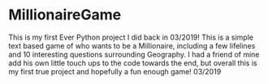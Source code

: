 # MillionaireGame
This is my first Ever Python project I did back in 03/2019! This is a simple text based game of who wants to be a Millionaire, including a few lifelines and 10 interesting questions surrounding Geography. I had a friend of mine add his own little touch ups to the code towards the end, but overall this is my first true project and hopefully a fun enough game!
03/2019
